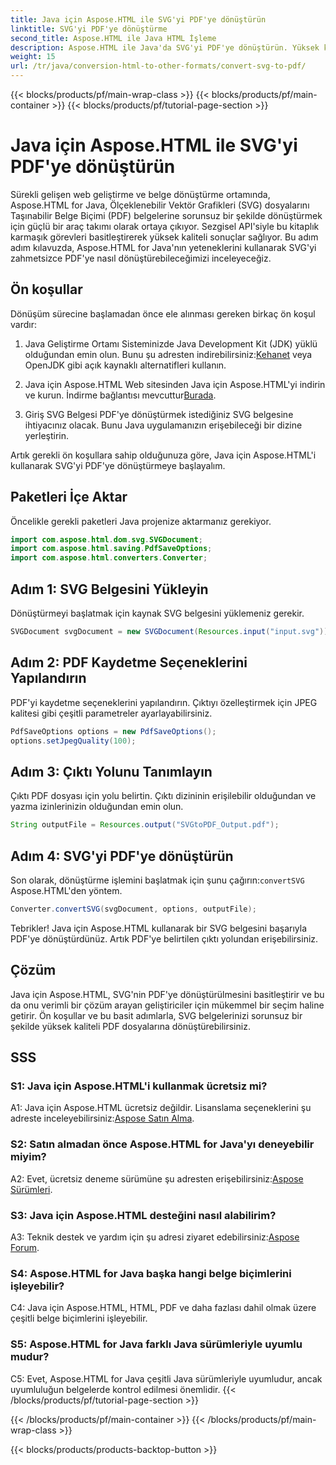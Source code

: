 ```yaml
---
title: Java için Aspose.HTML ile SVG'yi PDF'ye dönüştürün
linktitle: SVG'yi PDF'ye dönüştürme
second_title: Aspose.HTML ile Java HTML İşleme
description: Aspose.HTML ile Java'da SVG'yi PDF'ye dönüştürün. Yüksek kaliteli belge dönüşümü için kusursuz bir çözüm.
weight: 15
url: /tr/java/conversion-html-to-other-formats/convert-svg-to-pdf/
---
```


{{< blocks/products/pf/main-wrap-class >}}
{{< blocks/products/pf/main-container >}}
{{< blocks/products/pf/tutorial-page-section >}}

# Java için Aspose.HTML ile SVG'yi PDF'ye dönüştürün


Sürekli gelişen web geliştirme ve belge dönüştürme ortamında, Aspose.HTML for Java, Ölçeklenebilir Vektör Grafikleri (SVG) dosyalarını Taşınabilir Belge Biçimi (PDF) belgelerine sorunsuz bir şekilde dönüştürmek için güçlü bir araç takımı olarak ortaya çıkıyor. Sezgisel API'siyle bu kitaplık karmaşık görevleri basitleştirerek yüksek kaliteli sonuçlar sağlıyor. Bu adım adım kılavuzda, Aspose.HTML for Java'nın yeteneklerini kullanarak SVG'yi zahmetsizce PDF'ye nasıl dönüştürebileceğimizi inceleyeceğiz.

## Ön koşullar

Dönüşüm sürecine başlamadan önce ele alınması gereken birkaç ön koşul vardır:

1. Java Geliştirme Ortamı
 Sisteminizde Java Development Kit (JDK) yüklü olduğundan emin olun. Bunu şu adresten indirebilirsiniz:[Kehanet](https://www.oracle.com/java/technologies/javase-downloads.html) veya OpenJDK gibi açık kaynaklı alternatifleri kullanın.

2. Java için Aspose.HTML
 Web sitesinden Java için Aspose.HTML'yi indirin ve kurun. İndirme bağlantısı mevcuttur[Burada](https://releases.aspose.com/html/java/).

3. Giriş SVG Belgesi
PDF'ye dönüştürmek istediğiniz SVG belgesine ihtiyacınız olacak. Bunu Java uygulamanızın erişebileceği bir dizine yerleştirin.

Artık gerekli ön koşullara sahip olduğunuza göre, Java için Aspose.HTML'i kullanarak SVG'yi PDF'ye dönüştürmeye başlayalım.

## Paketleri İçe Aktar

Öncelikle gerekli paketleri Java projenize aktarmanız gerekiyor.

```java
import com.aspose.html.dom.svg.SVGDocument;
import com.aspose.html.saving.PdfSaveOptions;
import com.aspose.html.converters.Converter;
```

## Adım 1: SVG Belgesini Yükleyin

Dönüştürmeyi başlatmak için kaynak SVG belgesini yüklemeniz gerekir.

```java
SVGDocument svgDocument = new SVGDocument(Resources.input("input.svg"));
```

## Adım 2: PDF Kaydetme Seçeneklerini Yapılandırın

PDF'yi kaydetme seçeneklerini yapılandırın. Çıktıyı özelleştirmek için JPEG kalitesi gibi çeşitli parametreler ayarlayabilirsiniz.

```java
PdfSaveOptions options = new PdfSaveOptions();
options.setJpegQuality(100);
```

## Adım 3: Çıktı Yolunu Tanımlayın

Çıktı PDF dosyası için yolu belirtin. Çıktı dizininin erişilebilir olduğundan ve yazma izinlerinizin olduğundan emin olun.

```java
String outputFile = Resources.output("SVGtoPDF_Output.pdf");
```

## Adım 4: SVG'yi PDF'ye dönüştürün

 Son olarak, dönüştürme işlemini başlatmak için şunu çağırın:`convertSVG` Aspose.HTML'den yöntem.

```java
Converter.convertSVG(svgDocument, options, outputFile);
```

Tebrikler! Java için Aspose.HTML kullanarak bir SVG belgesini başarıyla PDF'ye dönüştürdünüz. Artık PDF'ye belirtilen çıktı yolundan erişebilirsiniz.

## Çözüm

Java için Aspose.HTML, SVG'nin PDF'ye dönüştürülmesini basitleştirir ve bu da onu verimli bir çözüm arayan geliştiriciler için mükemmel bir seçim haline getirir. Ön koşullar ve bu basit adımlarla, SVG belgelerinizi sorunsuz bir şekilde yüksek kaliteli PDF dosyalarına dönüştürebilirsiniz.

## SSS

### S1: Java için Aspose.HTML'i kullanmak ücretsiz mi?

 A1: Java için Aspose.HTML ücretsiz değildir. Lisanslama seçeneklerini şu adreste inceleyebilirsiniz:[Aspose Satın Alma](https://purchase.aspose.com/buy).

### S2: Satın almadan önce Aspose.HTML for Java'yı deneyebilir miyim?

 A2: Evet, ücretsiz deneme sürümüne şu adresten erişebilirsiniz:[Aspose Sürümleri](https://releases.aspose.com/html/java).

### S3: Java için Aspose.HTML desteğini nasıl alabilirim?

 A3: Teknik destek ve yardım için şu adresi ziyaret edebilirsiniz:[Aspose Forum](https://forum.aspose.com/).

### S4: Aspose.HTML for Java başka hangi belge biçimlerini işleyebilir?

C4: Java için Aspose.HTML, HTML, PDF ve daha fazlası dahil olmak üzere çeşitli belge biçimlerini işleyebilir.

### S5: Aspose.HTML for Java farklı Java sürümleriyle uyumlu mudur?

C5: Evet, Aspose.HTML for Java çeşitli Java sürümleriyle uyumludur, ancak uyumluluğun belgelerde kontrol edilmesi önemlidir.
{{< /blocks/products/pf/tutorial-page-section >}}

{{< /blocks/products/pf/main-container >}}
{{< /blocks/products/pf/main-wrap-class >}}

{{< blocks/products/products-backtop-button >}}
